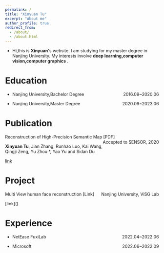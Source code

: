 ```yaml
---
permalink: /
title: "Xinyuan Tu"
excerpt: "About me"
author_profile: true
redirect_from: 
  - /about/
  - /about.html
---
```


- Hi,this is **Xinyuan**'s website. I am studying for my master degree in Nanjing University. My interests involve **deep learning,computer vision,computer graphics** .

Education
======
- <p style="text-align:left;">Nanjing University,Bachelor Degree <span style="float:right;">2016.09~2020.06</span></p>
- <p style="text-align:left;">Nanjing University,Master Degree <span style="float:right;">2020.09~2023.06</span></p>

Publication
======
<p style="text-align:left;">Reconstruction of High-Precision Semantic Map [PDF]  <span style="float:right;">Accepted to SENSOR, 2020</span></p>

**Xinyuan Tu**, Jian Zhang, Runhao Luo, Kai Wang, Qingji Zeng, Yu Zhou *, Yao Yu and Sidan Du

[link]()

Project
======
<p style="text-align:left;">Multi View human face reconstruction [Link]  <span style="float:right;">
Nanjing University, ViSG Lab</span></p>
[link]()

Experience
======
- <p style="text-align:left;">NetEase FuxiLab <span style="float:right;">2022.04~2022.06</span></p>
- <p style="text-align:left;">Microsoft <span style="float:right;">2022.06~2022.09</span></p>
